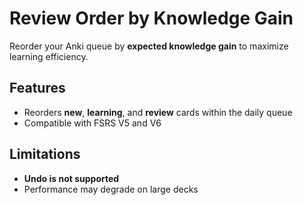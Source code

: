 # Review Order by Knowledge Gain

Reorder your Anki queue by **expected knowledge gain** to maximize learning efficiency.

## Features

- Reorders **new**, **learning**, and **review** cards within the daily queue
- Compatible with FSRS V5 and V6

## Limitations

- **Undo is not supported**
- Performance may degrade on large decks
